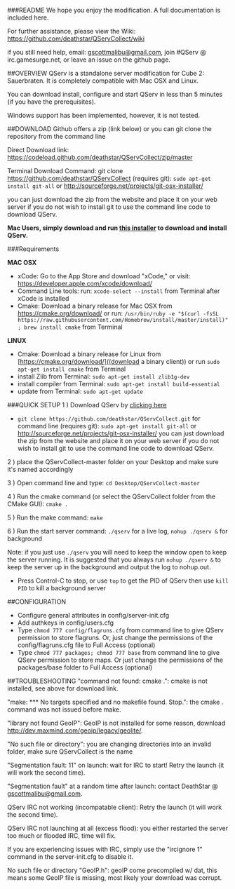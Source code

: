 ###README
We hope you enjoy the modification. A full documentation is included here.

For further assistance, please view the Wiki: https://github.com/deathstar/QServCollect/wiki

if you still need help, email: gscottmalibu@gmail.com, join #QServ @ irc.gamesurge.net, or leave an issue on the github page.

##OVERVIEW
QServ is a standalone server modification for Cube 2: Sauerbraten. It is completely compatible with Mac OSX and Linux.

You can download install, configure and start QServ in less than 5 minutes (if you have the prerequisites).

Windows support has been implemented, however, it is not tested.


##DOWNLOAD
Github offers a zip (link below) or you can git clone the repository from the command line

Direct Download link: https://codeload.github.com/deathstar/QServCollect/zip/master

Terminal Download Command: git clone https://github.com/deathstar/QServCollect
(requires git): `sudo apt-get install git-all` or http://sourceforge.net/projects/git-osx-installer/

you can just download the zip from the website and place it on your web server if you do not wish to install git to use the command line code to download QServ.

**Mac Users, simply download and run [this installer](http://techmaster.mooo.com/download/QServ-Installer.zip) to download and install QServ.**

###Requirements

**MAC OSX**

- xCode: Go to the App Store and download "xCode," or visit: https://developer.apple.com/xcode/download/
- Command Line tools: run: `xcode-select --install` from Terminal after xCode is installed
- Cmake: Download a binary release for Mac OSX from https://cmake.org/download/ or run: `/usr/bin/ruby -e "$(curl -fsSL https://raw.githubusercontent.com/Homebrew/install/master/install)"; brew install cmake` from Terminal

**LINUX**

 - Cmake: Download a binary release for Linux from [https://cmake.org/download/]((download a binary client)) or run `sudo apt-get install cmake` from Terminal
 - install Zlib from Terminal: `sudo apt-get install zlib1g-dev`
 - install compiler from Terminal: `sudo apt-get install build-essential`
 - update from Terminal: `sudo apt-get update`

###QUICK SETUP
1 ) Download QServ by [clicking here](https://codeload.github.com/deathstar/QServCollect/zip/master) 

- `git clone https://github.com/deathstar/QServCollect.git` for command line 
(requires git): `sudo apt-get install git-all` or http://sourceforge.net/projects/git-osx-installer/
you can just download the zip from the website and place it on your web server if you do not wish to install git to use the command line code to download QServ.

2 ) place the QServCollect-master folder on your Desktop and make sure it's named accordingly 

3 ) Open command line and type: `cd Desktop/QServCollect-master`

4 ) Run the cmake command (or select the QServCollect folder from the CMake GUI): `cmake .`

5 ) Run the make command: `make`

6 ) Run the start server command: `./qserv` for a live log, `nohup ./qserv &` for background

Note: if you just use `./qserv` you will need to keep the window open to keep the server running. It is suggested that you always run `nohup ./qserv &` to keep the server up in the background and output the log to nohup.out.

- Press Control-C to stop, or use `top` to get the PID of QServ then use `kill PID` to kill a background server

##CONFIGURATION
- Configure general attributes in config/server-init.cfg
- Add authkeys in config/users.cfg
- Type `chmod 777 config/flagruns.cfg` from command line to give QServ permission to store flagruns. Or, just change the permissions of the config/flagruns.cfg file to Full Access (optional)
- Type `chmod 777 packages; chmod 777 base` from command line to give QServ permission to store maps. Or just change the permissions of the packages/base folder to Full Access (optional)

##TROUBLESHOOTING
"command not found: cmake .": cmake is not installed, see above for download link.

"make: *** No targets specified and no makefile found.  Stop.": the cmake . command was not issued before make.

"library not found GeoIP": GeoIP is not installed for some reason, download http://dev.maxmind.com/geoip/legacy/geolite/.

"No such file or directory": you are changing directories into an invalid folder, make sure QServCollect is the name

"Segmentation fault: 11" on launch: wait for IRC to start! Retry the launch (it will work the second time).
 
"Segmentation fault" at a random time after launch: contact DeathStar @ gscottmalibu@gmail.com.

QServ IRC not working (incompatable client): Retry the launch (it will work the second time).

QServ IRC not launching at all (excess flood): you either restarted the server too much or flooded IRC, time will fix.

If you are experiencing issues with IRC, simply use the "ircignore 1" command in the server-init.cfg to disable it.

No such file or directory "GeoIP.h": geoIP come precompiled w/ dat, this means some GeoIP file is missing, most likely your download was corrupt.
